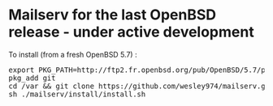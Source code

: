 # Mailserv for the last OpenBSD release - under active development

To install (from a fresh OpenBSD 5.7) :

<pre>
export PKG_PATH=http://ftp2.fr.openbsd.org/pub/OpenBSD/5.7/packages/$(machine)/
pkg_add git   
cd /var && git clone https://github.com/wesley974/mailserv.git
sh ./mailserv/install/install.sh
</pre>
